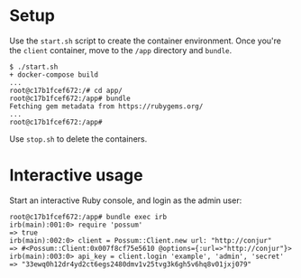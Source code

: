 # Setup

Use the `start.sh` script to create the container environment. Once you're the `client` container, move to the `/app` directory and `bundle`.

```sh-session
$ ./start.sh
+ docker-compose build
...
root@c17b1fcef672:/# cd app/
root@c17b1fcef672:/app# bundle
Fetching gem metadata from https://rubygems.org/
...
root@c17b1fcef672:/app# 
```

Use `stop.sh` to delete the containers.

# Interactive usage

Start an interactive Ruby console, and login as the admin user:

```sh-session
root@c17b1fcef672:/app# bundle exec irb
irb(main):001:0> require 'possum'
=> true
irb(main):002:0> client = Possum::Client.new url: "http://conjur"
=> #<Possum::Client:0x007f8cf75e5610 @options={:url=>"http://conjur"}>
irb(main):003:0> api_key = client.login 'example', 'admin', 'secret'
=> "33ewq0h12dr4yd2ct6egs2480dmv1v25tvg3k6gh5v6hq8v01jxj079"
```

